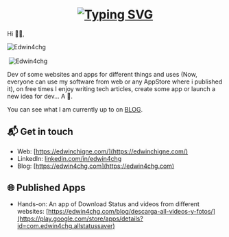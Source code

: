 <h1 align="center">
   <a href="https://git.io/typing-svg">
    <img src="https://readme-typing-svg.demolab.com?font=Fira+Code&pause=1000&width=435&lines=Hey%2C+Guys+and+Girls!;This+is+Edwin+Chigne.;Nice+to+meet+you!;Have+a+very+nice+Day&center=true&size=30" alt="Typing SVG" />
  </a>
</h1>

Hi 👋🏻,

<p align="left"> <img src="https://komarev.com/ghpvc/?username=Edwin4chg&label=Profile%20views&color=0e75b6&style=flat" alt="Edwin4chg" /> </p>
<p>&nbsp;<img align="center" src="https://github-readme-stats.vercel.app/api?username=Edwin4chg&show_icons=true&theme=transparent" alt="Edwin4chg" /></p>

Dev of some websites and apps for different things and uses (Now, everyone can use my software from web or any AppStore where i published it), on free times I enjoy writing tech articles, create some app or launch a new idea for dev... A  🤟.

You can see what I am currently up to on [BLOG](https://edwin4chg.com).

## 📬 Get in touch

- Web: [https://edwinchigne.com/](https://edwinchigne.com/)
- LinkedIn: [linkedin.com/in/edwin4chg](https://www.linkedin.com/in/edwin4chg/)
- Blog: [https://edwin4chg.com](https://edwin4chg.com)

## 🌐 Published Apps

- Hands-on: An app of Download Status and videos from different websites: 
  [https://edwin4chg.com/blog/descarga-all-videos-y-fotos/](https://play.google.com/store/apps/details?id=com.edwin4chg.allstatussaver)
  
